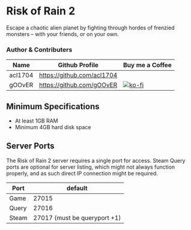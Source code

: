 # Risk of Rain 2

Escape a chaotic alien planet by fighting through hordes of frenzied monsters – with your friends, or on your own.

### Author & Contributers
| Name        | Github Profile  | Buy me a Coffee |
| ------------- |-------------|-------------|
|   acl1704 | https://github.com/acl1704 | |
|   gOOvER   | https://github.com/gOOvER | [![ko-fi](https://ko-fi.com/img/githubbutton_sm.svg)](https://ko-fi.com/B0B351D0Q) |


## Minimum Specifications

- At least 1GB RAM
- Minimum 4GB hard disk space

## Server Ports

The Risk of Rain 2 server requires a single port for access. Steam Query ports are optional for server listing, which might not always function properly, and as such direct IP connection might be required.

| Port  | default |
|-------|---------|
| Game  | 27015   |
| Query | 27016   |
| Steam | 27017  (must be queryport +1) |

